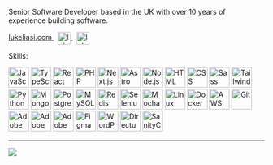 Senior Software Developer based in the UK with over 10 years of experience building software.

<p align="left">
  <a href="https://lukeliasi.com" target="blank">
    lukeliasi.com
  </a>
  &nbsp;
  <a href="https://twitter.com/lukeliasi" target="blank">
    <img align="center" src="https://raw.githubusercontent.com/rahuldkjain/github-profile-readme-generator/master/src/images/icons/Social/twitter.svg" alt="lukeliasi" height="25" width="25" />
  </a>
  &nbsp;
  <a href="https://linkedin.com/in/lukeliasi" target="blank">
    <img align="center" src="https://raw.githubusercontent.com/rahuldkjain/github-profile-readme-generator/master/src/images/icons/Social/linked-in-alt.svg" alt="lukeliasi" height="25" width="25" />
  </a>
</p>

Skills:
<div align="left" style="margin-bottom: 15px;">
  <img src="https://lukeliasi.com/images/dev-logos/javascript.svg" alt="JavaScript" title="JavaScript" width="40px" height="40px">
  <img src="https://lukeliasi.com/images/dev-logos/typescript.svg" alt="TypeScript" title="TypeScript" width="40px" height="40px">
  <img src="https://lukeliasi.com/images/dev-logos/react.svg" alt="React" title="React" width="40px" height="40px">
  <img src="https://lukeliasi.com/images/dev-logos/php.svg" alt="PHP" title="PHP" width="40px" height="40px">
  <img src="https://lukeliasi.com/images/dev-logos/nextjs.png" alt="Next.js" title="Next.js" width="40px" height="40px">
  <img src="https://lukeliasi.com/images/dev-logos/astro.png" alt="Astro" title="Astro" width="40px" height="40px">
  <img src="https://lukeliasi.com/images/dev-logos/nodejs.svg" alt="Node.js" title="Node.js" width="40px" height="40px">
  <img src="https://lukeliasi.com/images/dev-logos/html.svg" alt="HTML" title="HTML" width="40px" height="40px">
  <img src="https://lukeliasi.com/images/dev-logos/css.svg" alt="CSS" title="CSS" width="40px" height="40px">
  <img src="https://lukeliasi.com/images/dev-logos/sass.svg" alt="Sass" title="Sass" width="40px" height="40px">
  <img src="https://lukeliasi.com/images/dev-logos/tailwind.svg" alt="Tailwind CSS" title="Tailwind CSS" width="40px" height="40px">
  <img src="https://lukeliasi.com/images/dev-logos/python.svg" alt="Python" title="Python" width="40px" height="40px">
  <img src="https://lukeliasi.com/images/dev-logos/mongodb.svg" alt="MongoDB" title="MongoDB" width="40px" height="40px">
  <img src="https://lukeliasi.com/images/dev-logos/postgresql.svg" alt="PostgreSQL" title="PostgreSQL" width="40px" height="40px">
  <img src="https://lukeliasi.com/images/dev-logos/mysql.svg" alt="MySQL" title="MySQL" width="40px" height="40px">
  <img src="https://lukeliasi.com/images/dev-logos/redis.svg" alt="Redis" title="Redis" width="40px" height="40px">
  <img src="https://lukeliasi.com/images/dev-logos/selenium.svg" alt="Selenium" title="Selenium" width="40px" height="40px">
  <img src="https://lukeliasi.com/images/dev-logos/mocha.svg" alt="Mocha" title="Mocha" width="40px" height="40px">
  <img src="https://lukeliasi.com/images/dev-logos/linux.svg" alt="Linux" title="Linux" width="40px" height="40px">
  <img src="https://lukeliasi.com/images/dev-logos/docker.svg" alt="Docker" title="Docker" width="40px" height="40px">
  <img src="https://lukeliasi.com/images/dev-logos/aws.svg" alt="AWS" title="AWS" width="40px" height="40px">
  <img src="https://lukeliasi.com/images/dev-logos/git.svg" alt="Git" title="Git" width="40px" height="40px">
  <img src="https://lukeliasi.com/images/dev-logos/xd.svg" alt="Adobe XD" title="Adobe XD" width="40px" height="40px">
  <img src="https://lukeliasi.com/images/dev-logos/ps.svg" alt="Adobe Photoshop" title="Adobe Photoshop" width="40px" height="40px">
  <img src="https://lukeliasi.com/images/dev-logos/ai.svg" alt="Adobe Illustrator" title="Adobe Illustrator" width="40px" height="40px">
  <img src="https://lukeliasi.com/images/dev-logos/figma.svg" alt="Figma" title="Figma" width="40px" height="40px">
  <img src="https://lukeliasi.com/images/dev-logos/wordpress.svg" alt="WordPress" title="WordPress" width="40px" height="40px">
  <img src="https://lukeliasi.com/images/dev-logos/directus.svg" alt="Directus" title="Directus" width="40px" height="40px">
  <img src="https://lukeliasi.com/images/dev-logos/sanitycms.png" alt="SanityCMS" title="SanityCMS" width="40px" height="40px">
</div>

---
[![](https://visitcount.itsvg.in/api?id=lukeliasi&label=Profile%20Views&color=8&pretty=true)](https://visitcount.itsvg.in)
